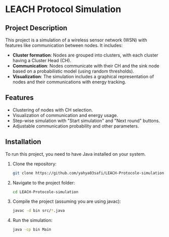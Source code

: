 # LEACH Protocol Simulation

## Project Description

This project is a simulation of a wireless sensor network (WSN) with features like communication between nodes. It includes:

- **Cluster formation**: Nodes are grouped into clusters, with each cluster having a Cluster Head (CH).
- **Communication**: Nodes communicate with their CH and the sink node based on a probabilistic model (using random thresholds).
- **Visualization**: The simulation includes a graphical representation of nodes and their communications with energy tracking.

## Features

- Clustering of nodes with CH selection.
- Visualization of communication and energy usage.
- Step-wise simulation with "Start simulation" and "Next round" buttons.
- Adjustable communication probability and other parameters.

## Installation

To run this project, you need to have Java installed on your system.

1. Clone the repository:
   ```bash
   git clone https://github.com/yahya03safi/LEACH-Protocole-simulation.git
2. Navigate to the project folder:
   ```bash
   cd LEACH-Protocole-simulation
3. Compile the project (assuming you are using javac):
   ```bash
   javac -d bin src/*.java
4. Run the simulation:
   ```bash
   java -cp bin Main

